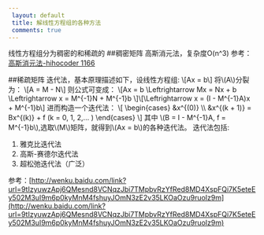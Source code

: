 ```yaml
---
 layout: default
 title: 解线性方程组的各种方法
 comments: true
---
```

线性方程组分为稠密的和稀疏的
##稠密矩阵
高斯消元法，复杂度O(n^3)
参考：[高斯消元法-hihocoder 1166 ](http://jimmyshi22.github.io/myblog/2015/05/20/%E9%AB%98%E6%96%AF%E6%B6%88%E5%85%83%E6%B3%95-hihocoder1166.html)

##稀疏矩阵
迭代法，基本原理描述如下，设线性方程组:
\\[Ax = b\\]
将\\(A\\)分裂为：
\\[A = M - N\\]
则公式可变成：
\\[Ax = b \Leftrightarrow  Mx = Nx + b \Leftrightarrow  x = M^{-1}N + M^{-1}b \\]\\[\Leftrightarrow x = (I - M^{-1}A)x + M^{-1}b\\]
进而构造一个迭代法：
\\[
\begin{cases}
 &x^{(0)}  \\\\ 
 &x^{(k + 1)} = Bx^{(k)} + f  (k = 0, 1, 2,... )
\end{cases}
\\]
其中 \\(B = I - M^{-1}A, f = M^{-1}b\\),选取\\(M\\)矩阵，就得到\\(Ax = b\\)的各种迭代法。
迭代法包括:

 1. 雅克比迭代法
 2. 高斯-赛德尔迭代法
 3. 超松弛迭代法（广泛）

参考：[http://wenku.baidu.com/link?url=9tIzyuwzApj6QMesnd8VCNqzJbi7TMpbvRzYfRed8MD4XspFQi7K5eteEy502M3uI9m6p0kyMnM4fshuyJOmN3zE2v35LKOaOzu9ruoIz9m](http://wenku.baidu.com/link?url=9tIzyuwzApj6QMesnd8VCNqzJbi7TMpbvRzYfRed8MD4XspFQi7K5eteEy502M3uI9m6p0kyMnM4fshuyJOmN3zE2v35LKOaOzu9ruoIz9m)
